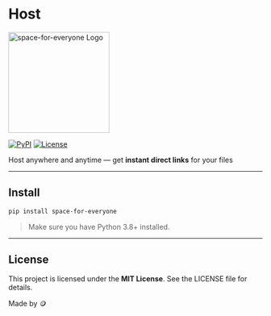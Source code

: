 
# Host
<img src="https://i.ibb.co/JW8JZzWn/logo-nobg.png" alt="space-for-everyone Logo" width="200" height="200">


[![PyPI](https://img.shields.io/pypi/v/space-for-everyone)](https://pypi.org/project/space-for-everyone/)
[![License](https://img.shields.io/badge/License-MIT-blue)](https://opensource.org/licenses/MIT)

Host anywhere and anytime — get **instant direct links** for your files

---

## Install

```bash
pip install space-for-everyone
```

> Make sure you have Python 3.8+ installed.

---


## License

This project is licensed under the **MIT License**. See the LICENSE file for details.



Made by 🪙








